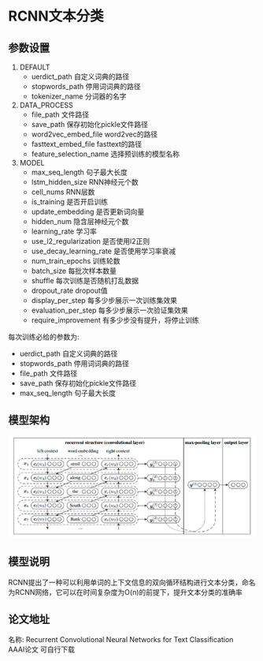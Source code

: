 # RCNN文本分类
## 参数设置
1. DEFAULT
    - uerdict_path 自定义词典的路径
    - stopwords_path 停用词词典的路径
    - tokenizer_name 分词器的名字
2. DATA_PROCESS
    - file_path 文件路径
    - save_path 保存初始化pickle文件路径
    - word2vec_embed_file word2vec的路径
    - fasttext_embed_file fasttext的路径
    - feature_selection_name 选择预训练的模型名称
3. MODEL
    - max_seq_length 句子最大长度
    - lstm_hidden_size RNN神经元个数
    - cell_nums RNN层数
    - is_training 是否开启训练
    - update_embedding 是否更新词向量
    - hidden_num 隐含层神经元个数
    - learning_rate 学习率
    - use_l2_regularization 是否使用l2正则
    - use_decay_learning_rate 是否使用学习率衰减
    - num_train_epochs 训练轮数
    - batch_size 每批次样本数量
    - shuffle 每次训练是否随机打乱数据
    - dropout_rate dropout值
    - display_per_step 每多少步展示一次训练集效果
    - evaluation_per_step 每多少步展示一次验证集效果
    - require_improvement 有多少步没有提升，将停止训练  
    
每次训练必给的参数为:
* uerdict_path 自定义词典的路径
* stopwords_path 停用词词典的路径
* file_path 文件路径
* save_path 保存初始化pickle文件路径
* max_seq_length 句子最大长度
## 模型架构
![alt RCNN](./img/RCNN.png)
## 模型说明
RCNN提出了一种可以利用单词的上下文信息的双向循环结构进行文本分类，命名为RCNN网络，它可以在时间复杂度为O(n)的前提下，提升文本分类的准确率
## 论文地址
名称: Recurrent Convolutional Neural Networks for Text Classification   
AAAI论文 可自行下载

